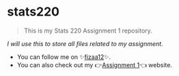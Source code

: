 # stats220
> This is my Stats 220 Assignment 1 repository.

 *I will use this to store all files related to my assignment.*
* You can follow me on ✨[fizaa12](https://github.com/fizaa12)✨.
* You can also check out my 👉[Assignment 1](https://fizaa12.github.io/stats220/)👈 website.

